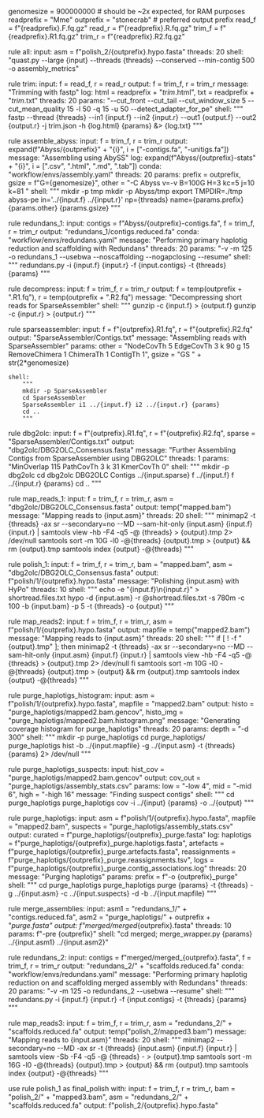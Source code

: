 genomesize = 900000000    # should be ~2x expected, for RAM purposes
readprefix = "Mme"
outprefix = "stonecrab"   # preferred output prefix
read_f = f"{readprefix}.F.fq.gz"
read_r = f"{readprefix}.R.fq.gz"
trim_f = f"{readprefix}.R1.fq.gz"
trim_r = f"{readprefix}.R2.fq.gz"

rule all:
    input:
        asm = f"polish_2/{outprefix}.hypo.fasta"
    threads: 20
    shell: "quast.py --large {input} --threads {threads} --conserved --min-contig 500 -o assembly_metrics"

rule trim:
    input:
        f = read_f,
        r = read_r
    output:
        f = trim_f,
        r = trim_r
    message: "Trimming with fastp"
    log:
        html = readprefix + "_trim_.html",
        txt = readprefix + "_trim_.txt"
    threads: 20
    params: "--cut_front --cut_tail --cut_window_size 5 --cut_mean_quality 15 -l 50 -q 15 -u 50 --detect_adapter_for_pe"
    shell:
        """
        fastp --thread {threads} --in1 {input.f} --in2 {input.r} --out1 {output.f} --out2 {output.r} -j trim.json -h {log.html} {params} &> {log.txt}
        """

rule assemble_abyss:
    input:
        f = trim_f,
        r = trim_r
    output: expand(f"Abyss/{outprefix}" + "{i}",  i = ["-contigs.fa", "-unitigs.fa"])
    message: "Assembling using AbySS"
    log: expand(f"Abyss/{outprefix}-stats" + "{i}", i = [".csv", ".html", ".md", ".tab"])
    conda: "workflow/envs/assembly.yaml"
    threads: 20
    params:
        prefix = outprefix,
        gsize = f"G={genomesize}",
        other = "-C Abyss v=-v B=100G H=3 kc=5 j=10 k=81 "
    shell:
        """
    	mkdir -p tmp
        mkdir -p Abyss/tmp
	    export TMPDIR=./tmp
        abyss-pe in='../{input.f} ../{input.r}' np={threads} name={params.prefix} {params.other} {params.gsize}
        """

rule redundans_1:
    input:
        contigs = f"Abyss/{outprefix}-contigs.fa",
        f = trim_f,
        r = trim_r
    output: "redundans_1/contigs.reduced.fa"
    conda: "workflow/envs/redundans.yaml"
    message: "Performing primary haplotig reduction and scaffolding with Redundans"
    threads: 20
    params: "-v -m 125 -o redundans_1 --usebwa --noscaffolding --nogapclosing --resume"
    shell:
        """
        redundans.py -i {input.f} {input.r} -f {input.contigs}  -t {threads} {params}
        """

rule decompress:
    input:
        f = trim_f,
        r = trim_r
    output:
        f = temp(outprefix + ".R1.fq"),
        r = temp(outprefix + ".R2.fq")
    message: "Decompressing short reads for SparseAssembler"
    shell:
        """
        gunzip -c {input.f} > {output.f}
        gunzip -c {input.r} > {output.r}
        """

rule sparseassembler:
    input:
        f = f"{outprefix}.R1.fq",
        r = f"{outprefix}.R2.fq"
    output: "SparseAssembler/Contigs.txt"
    message: "Assembling reads with SparseAssembler"
    params:
        other = "NodeCovTh 5 EdgeCovTh 3 k 90 g 15 RemoveChimera 1 ChimeraTh 1 ContigTh 1",
        gsize = "GS " + str(2*genomesize)

    shell:
        """
        mkdir -p SparseAssembler
        cd SparseAssembler
        SparseAssembler i1 ../{input.f} i2 ../{input.r} {params}
        cd ..
        """

rule dbg2olc:
    input:
        f = f"{outprefix}.R1.fq",
        r = f"{outprefix}.R2.fq",
        sparse = "SparseAssembler/Contigs.txt"
    output: "dbg2olc/DBG2OLC_Consensus.fasta"
    message: "Further Assembling Contigs from SparseAssembler using DBG2OLC"
    threads: 1
    params: "MinOverlap 115 PathCovTh 3 k 31 KmerCovTh 0"
    shell:
        """
        mkdir -p dbg2olc
        cd dbg2olc
        DBG2OLC Contigs ../{input.sparse} f ../{input.f} f ../{input.r} {params}
        cd ..
        """

rule map_reads_1:
    input:
        f = trim_f,
        r = trim_r,
        asm = "dbg2olc/DBG2OLC_Consensus.fasta"
    output: temp("mapped.bam")
    message: "Mapping reads to {input.asm}"
    threads: 20
    shell:
        """
		minimap2 -t {threads} -ax sr --secondary=no --MD --sam-hit-only {input.asm} {input.f} {input.r} | samtools view -hb -F4 -q5 -@ {threads} > {output}.tmp 2> /dev/null
		samtools sort -m 10G -l0  -@{threads} {output}.tmp > {output} && rm {output}.tmp
		samtools index {output} -@{threads}
        """

rule polish_1:
    input:
        f = trim_f,
        r = trim_r,
        bam = "mapped.bam",
        asm = "dbg2olc/DBG2OLC_Consensus.fasta"
    output: f"polish/1/{outprefix}.hypo.fasta"
    message: "Polishing {input.asm} with HyPo"
    threads: 10
    shell:
        """
        echo -e "{input.f}\n{input.r}" > shortread.files.txt
        hypo -d {input.asm} -r @shortread.files.txt -s 780m -c 100 -b {input.bam} -p 5 -t {threads} -o {output}
        """

rule map_reads2:
    input:
        f = trim_f,
        r = trim_r,
        asm = f"polish/1/{outprefix}.hypo.fasta"
    output:
        mapfile = temp("mapped2.bam")
    message: "Mapping reads to {input.asm}"
    threads: 20
    shell:
        """
        if [ ! -f "{output}.tmp" ]; then
		   minimap2 -t {threads} -ax sr --secondary=no --MD --sam-hit-only {input.asm} {input.f} {input.r} | samtools view -hb -F4 -q5 -@ {threads} > {output}.tmp 2> /dev/null
        fi
	    samtools sort -m 10G -l0  -@{threads} {output}.tmp > {output} && rm {output}.tmp
        samtools index {output} -@{threads}
        """

rule purge_haplotigs_histogram:
	input:
		asm = f"polish/1/{outprefix}.hypo.fasta",
		mapfile = "mapped2.bam"
	output:
		histo = "purge_haplotigs/mapped2.bam.gencov",
		histo_img = "purge_haplotigs/mapped2.bam.histogram.png"
	message: "Generating coverage histogram for purge_haplotigs"
	threads: 20
	params:
		depth = "-d 300"
	shell:
		"""
		mkdir -p purge_haplotigs
		cd purge_haplotigs/
		purge_haplotigs hist -b ../{input.mapfile} -g ../{input.asm} -t {threads} {params} 2> /dev/null
		"""

rule purge_haplotigs_suspects:
	input:
		hist_cov = "purge_haplotigs/mapped2.bam.gencov"
	output:
		cov_out = "purge_haplotigs/assembly_stats.csv"
	params:
		low = "-low 4",
		mid = "-mid 6",
		high = "-high 16"
	message: "Finding suspect contigs"
	shell:
		"""
		cd purge_haplotigs
		purge_haplotigs cov -i ../{input} {params} -o ../{output}
		"""


rule purge_haplotigs:
	input:
		asm = f"polish/1/{outprefix}.hypo.fasta",
		mapfile = "mapped2.bam",
		suspects = "purge_haplotigs/assembly_stats.csv"
	output:
		curated = f"purge_haplotigs/{outprefix}_purge.fasta"
	log:
		haplotigs = f"purge_haplotigs/{outprefix}_purge.haplotigs.fasta",
		artefacts = f"purge_haplotigs/{outprefix}_purge.artefacts.fasta",
		reassignments = f"purge_haplotigs/{outprefix}_purge.reassignments.tsv",
		logs = f"purge_haplotigs/{outprefix}_purge.contig_associations.log"
	threads: 20
	message: "Purging haplotigs"
	params:
		prefix = f"-o {outprefix}_purge"
	shell:
		"""
		cd purge_haplotigs
		purge_haplotigs purge {params} -t {threads} -g ../{input.asm} -c ../{input.suspects} -d -b ../{input.mapfile}
		"""


rule merge_assemblies:
    input:
        asm1 = "redundans_1/" + "contigs.reduced.fa",
        asm2 = "purge_haplotigs/" + outprefix + "_purge.fasta"
    output: f"merged/merged_{outprefix}.fasta"
    threads: 10
    params: f"-pre {outprefix}"
    shell: "cd merged; merge_wrapper.py {params} ../{input.asm1} ../{input.asm2}"

rule redundans_2:
    input:
        contigs = f"merged/merged_{outprefix}.fasta",
        f = trim_f,
        r = trim_r
    output: "redundans_2/" + "scaffolds.reduced.fa"
    conda: "workflow/envs/redundans.yaml"
    message: "Performing primary haplotig reduction on and scaffolding merged assembly with Redundans"
    threads: 20
    params: "-v -m 125 -o redundans_2 --usebwa --resume"
    shell:
        """
        redundans.py -i {input.f} {input.r} -f {input.contigs} -t {threads} {params}
        """

rule map_reads3:
    input:
        f = trim_f,
        r = trim_r,
        asm = "redundans_2/" + "scaffolds.reduced.fa"
    output: temp("polish_2/mapped3.bam")
    message: "Mapping reads to {input.asm}"
    threads: 20
    shell:
        """
        minimap2 --secondary=no --MD -ax sr -t {threads} {input.asm} {input.f} {input.r} | samtools view -Sb -F4 -q5 -@ {threads} - > {output}.tmp
    	samtools sort -m 16G -l0  -@{threads} {output}.tmp > {output} && rm {output}.tmp
        samtools index {output} -@{threads}
        """

use rule polish_1 as final_polish with:
    input:
        f = trim_f,
        r = trim_r,
        bam = "polish_2/" + "mapped3.bam",
        asm = "redundans_2/" + "scaffolds.reduced.fa"
    output: f"polish_2/{outprefix}.hypo.fasta"
